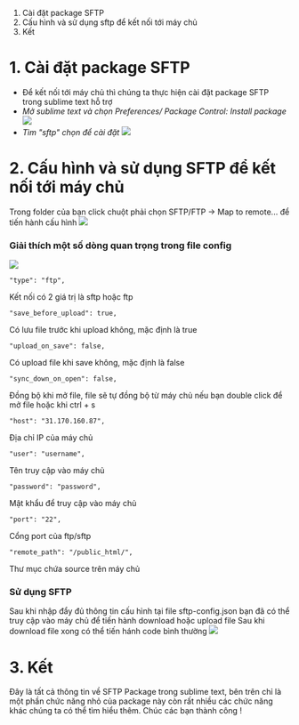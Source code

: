 1. Cài đặt package SFTP
2. Cấu hình và sử dụng sftp để kết nối tới máy chủ
3. Kết

# 1.  Cài đặt package SFTP
- Để kết nối tới máy chủ thì chúng ta thực hiện cài đặt package SFTP trong sublime text hỗ trợ
- *Mở sublime text và chọn Preferences/ Package Control: Install package*
![](https://images.viblo.asia/2cfca8c6-657e-4635-b35b-97792c17af0a.png)
- *Tìm "sftp" chọn để cài đặt*
![](https://images.viblo.asia/3dcc4b44-d302-4e5f-bb20-238544f5e1e1.png)
# 2. Cấu hình và sử dụng SFTP để kết nối tới máy chủ  
Trong folder của bạn click chuột phải chọn SFTP/FTP -> Map to remote... để tiến hành cấu hình
![](https://images.viblo.asia/8954e65e-5459-417f-aefb-13ba5a23b984.png)
### Giải thích một số dòng quan trọng trong file config
![](https://images.viblo.asia/89c48ebb-af42-45d6-bd27-8bb70bdcf1c9.png)
```
"type": "ftp",
```
Kết nối có 2 giá trị là sftp hoặc ftp
```
"save_before_upload": true,
```
Có lưu file trước khi upload không, mặc định là true
```
"upload_on_save": false,
```
Có upload file khi save không, mặc định là false
```
"sync_down_on_open": false,
```
Đồng bộ khi mở file, file sẽ tự đồng bộ từ máy chủ nếu bạn double click để mở file hoặc khi ctrl + s
```
"host": "31.170.160.87",
```
Địa chỉ IP của máy chủ
```
"user": "username",
```
Tên truy cập vào máy chủ
```
"password": "password",
```
Mật khẩu để truy cập vào máy chủ
```
"port": "22",
```
Cổng port của ftp/sftp
```
"remote_path": "/public_html/",
```
Thư mục chứa source trên máy chủ
### Sử dụng SFTP
Sau khi nhập đẩy đủ thông tin cấu hình tại file sftp-config.json bạn đã có thể truy cập vào máy chủ để tiến hành download hoặc upload file
Sau khi download file xong có thể tiến hánh code bình thường
![](https://images.viblo.asia/f57a7519-0567-4f36-ad6f-516262bbd692.png)
# 3. Kết
Đây là tất cả thông tin về SFTP Package trong sublime text, bên trên chỉ là một phần chức năng nhỏ của package này còn rất nhiều các  chức năng khác chúng ta có thể tìm hiểu thêm. Chúc các bạn thành công !